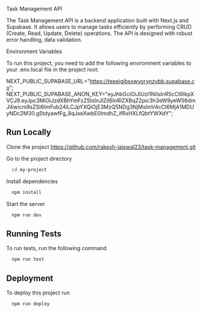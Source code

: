 
Task Management API

The Task Management API is a backend application built with Next.js and Supabase. It allows users to manage tasks efficiently by performing CRUD (Create, Read, Update, Delete) operations. The API is designed with robust error handling, data validation.



Environment Variables

To run this project, you need to add the following environment variables to your .env.local file in the project root:



NEXT_PUBLIC_SUPABASE_URL="https://teepjgjbsxwyorynzvbb.supabase.co";
NEXT_PUBLIC_SUPABASE_ANON_KEY="eyJhbGciOiJIUzI1NiIsInR5cCI6IkpXVCJ9.eyJpc3MiOiJzdXBhYmFzZSIsInJlZiI6InRlZXBqZ2pic3h3eW9yeW56dmJiIiwicm9sZSI6ImFub24iLCJpYXQiOjE3MzQ5NDg3NjMsImV4cCI6MjA1MDUyNDc2M30.g5tdyawfFg_8qJxeXwbE0ImdhZ_ifRxHXLfQbtYWXdY";

## Run Locally

Clone the project
https://github.com/rakesh-jaiswal23/task-management.git

Go to the project directory

```bash
  cd my-project
```

Install dependencies

```bash
  npm install
```

Start the server

```bash
  npm run dev
```


## Running Tests

To run tests, run the following command

```bash
  npm run test
```


## Deployment

To deploy this project run

```bash
  npm run deploy
```
